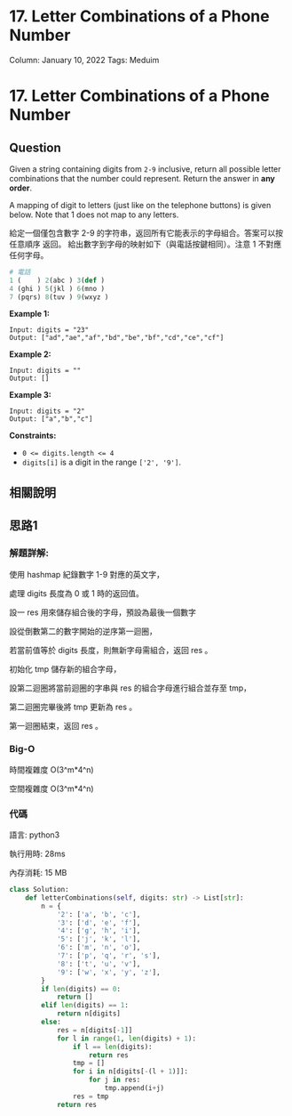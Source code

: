 # 17. Letter Combinations of a Phone Number

Column: January 10, 2022
Tags: Meduim

# 17. Letter Combinations of a Phone Number

## Question

Given a string containing digits from `2-9` inclusive, return all possible letter combinations that the number could represent. Return the answer in **any order**.

A mapping of digit to letters (just like on the telephone buttons) is given below. Note that 1 does not map to any letters.

給定一個僅包含數字 2-9 的字符串，返回所有它能表示的字母組合。答案可以按 任意順序 返回。 給出數字到字母的映射如下（與電話按鍵相同）。注意 1 不對應任何字母。

```python
# 電話
1 (    ) 2(abc ) 3(def )
4 (ghi ) 5(jkl ) 6(mno )
7 (pqrs) 8(tuv ) 9(wxyz )
```

**Example 1:**

```
Input: digits = "23"
Output: ["ad","ae","af","bd","be","bf","cd","ce","cf"]
```

**Example 2:**

```
Input: digits = ""
Output: []
```

**Example 3:**

```
Input: digits = "2"
Output: ["a","b","c"]
```

**Constraints:**

- `0 <= digits.length <= 4`
- `digits[i]` is a digit in the range `['2', '9']`.

## 相關說明

## 思路1

### 解題詳解:

使用 hashmap 紀錄數字 1-9 對應的英文字，

處理 digits 長度為 0 或 1 時的返回值。

設一 res 用來儲存組合後的字母，預設為最後一個數字

設從倒數第二的數字開始的逆序第一迴圈，

若當前值等於 digits 長度，則無新字母需組合，返回 res 。

初始化 tmp 儲存新的組合字母，

設第二迴圈將當前迴圈的字串與 res 的組合字母進行組合並存至 tmp，

第二迴圈完畢後將 tmp 更新為 res 。

第一迴圈結束，返回 res 。

### Big-O

時間複雜度 O(3^m*4^n)

空間複雜度 O(3^m*4^n)

### 代碼

語言: python3

執行用時: 28ms 

內存消耗: 15 MB

```python
class Solution:
    def letterCombinations(self, digits: str) -> List[str]:
        n = {
            '2': ['a', 'b', 'c'], 
            '3': ['d', 'e', 'f'], 
            '4': ['g', 'h', 'i'], 
            '5': ['j', 'k', 'l'], 
            '6': ['m', 'n', 'o'], 
            '7': ['p', 'q', 'r', 's'], 
            '8': ['t', 'u', 'v'], 
            '9': ['w', 'x', 'y', 'z'],
        }
        if len(digits) == 0:
            return []
        elif len(digits) == 1:
            return n[digits]
        else:
            res = n[digits[-1]]
            for l in range(1, len(digits) + 1):
                if l == len(digits):
                    return res
                tmp = []
                for i in n[digits[-(l + 1)]]:
                    for j in res:
                        tmp.append(i+j)
                res = tmp
            return res
```